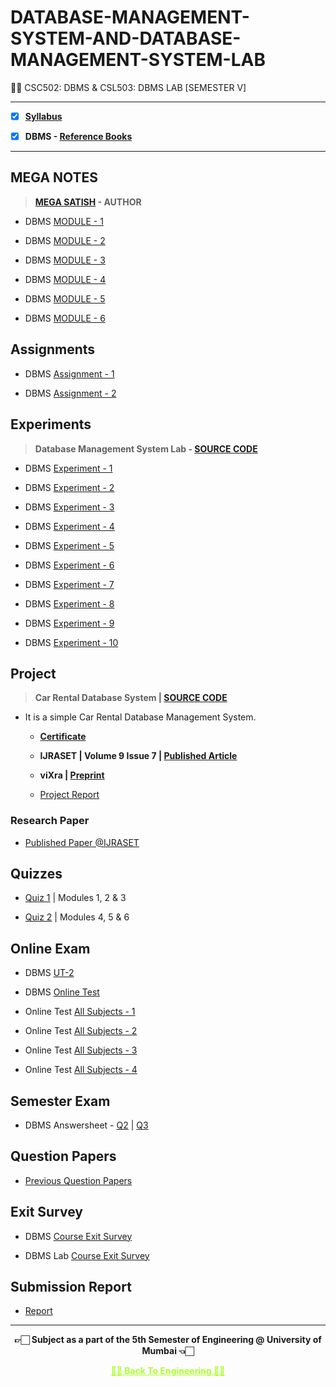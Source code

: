 # DATABASE-MANAGEMENT-SYSTEM-AND-DATABASE-MANAGEMENT-SYSTEM-LAB
 👍🏻 CSC502: DBMS & CSL503: DBMS LAB [SEMESTER V]

---
 
 - [X] **[Syllabus](https://github.com/Amey-Thakur/DATABASE-MANAGEMENT-SYSTEM-AND-DATABASE-MANAGEMENT-SYSTEM-LAB/blob/main/Syllabus/TE%20BE%20Comp%20Engg%20CBCGS%20Syllabus.pdf)**
 
 - [X] **DBMS - [Reference Books](https://github.com/Amey-Thakur/DATABASE-MANAGEMENT-SYSTEM-AND-DATABASE-MANAGEMENT-SYSTEM-LAB/tree/main/Reference%20Books)**

---

## MEGA NOTES
 
 >**[MEGA SATISH](https://github.com/msatmod) - AUTHOR**
 
 - DBMS [MODULE - 1](https://github.com/Amey-Thakur/DATABASE-MANAGEMENT-SYSTEM-AND-DATABASE-MANAGEMENT-SYSTEM-LAB/blob/main/MEGA%20NOTES/Module1_DBMS.pdf)
 
 - DBMS [MODULE - 2](https://github.com/Amey-Thakur/DATABASE-MANAGEMENT-SYSTEM-AND-DATABASE-MANAGEMENT-SYSTEM-LAB/blob/main/MEGA%20NOTES/Module2_DBMS.pdf)
 
 - DBMS [MODULE - 3](https://github.com/Amey-Thakur/DATABASE-MANAGEMENT-SYSTEM-AND-DATABASE-MANAGEMENT-SYSTEM-LAB/blob/main/MEGA%20NOTES/Module3_DBMS.pdf)
 
 - DBMS [MODULE - 4](https://github.com/Amey-Thakur/DATABASE-MANAGEMENT-SYSTEM-AND-DATABASE-MANAGEMENT-SYSTEM-LAB/blob/main/MEGA%20NOTES/Module4_DBMS.pdf)
 
 - DBMS [MODULE - 5](https://github.com/Amey-Thakur/DATABASE-MANAGEMENT-SYSTEM-AND-DATABASE-MANAGEMENT-SYSTEM-LAB/blob/main/MEGA%20NOTES/Module5_DBMS.pdf)
 
 - DBMS [MODULE - 6](https://github.com/Amey-Thakur/DATABASE-MANAGEMENT-SYSTEM-AND-DATABASE-MANAGEMENT-SYSTEM-LAB/blob/main/MEGA%20NOTES/Module6_DBMS.pdf)


## Assignments
 
 - DBMS [Assignment - 1](https://github.com/Amey-Thakur/DATABASE-MANAGEMENT-SYSTEM-AND-DATABASE-MANAGEMENT-SYSTEM-LAB/blob/main/Assignments/Amey_B-50_DBMS_Assignment-1.pdf)
 
 - DBMS [Assignment - 2](https://github.com/Amey-Thakur/DATABASE-MANAGEMENT-SYSTEM-AND-DATABASE-MANAGEMENT-SYSTEM-LAB/blob/main/Assignments/Amey_B-50_DBMS_Assignment-2.pdf)


## Experiments
 
 >**Database Management System Lab - [SOURCE CODE](https://github.com/Amey-Thakur/DATABASE-MANAGEMENT-SYSTEM-AND-DATABASE-MANAGEMENT-SYSTEM-LAB/tree/main/Experiments/Source%20Code)**
 
 - DBMS [Experiment - 1](https://github.com/Amey-Thakur/DATABASE-MANAGEMENT-SYSTEM-AND-DATABASE-MANAGEMENT-SYSTEM-LAB/blob/main/Experiments/Amey_B-50_DBMS_Experiments-1.pdf)
 
 - DBMS [Experiment - 2](https://github.com/Amey-Thakur/DATABASE-MANAGEMENT-SYSTEM-AND-DATABASE-MANAGEMENT-SYSTEM-LAB/blob/main/Experiments/Amey_B-50_DBMS_Experiments-2.pdf)
 
 - DBMS [Experiment - 3](https://github.com/Amey-Thakur/DATABASE-MANAGEMENT-SYSTEM-AND-DATABASE-MANAGEMENT-SYSTEM-LAB/blob/main/Experiments/Amey_B-50_DBMS_Experiments-3.pdf)
 
 - DBMS [Experiment - 4](https://github.com/Amey-Thakur/DATABASE-MANAGEMENT-SYSTEM-AND-DATABASE-MANAGEMENT-SYSTEM-LAB/blob/main/Experiments/Amey_B-50_DBMS_Experiments-4.pdf)
 
 - DBMS [Experiment - 5](https://github.com/Amey-Thakur/DATABASE-MANAGEMENT-SYSTEM-AND-DATABASE-MANAGEMENT-SYSTEM-LAB/blob/main/Experiments/Amey_B-50_DBMS_Experiments-5.pdf)
 
 - DBMS [Experiment - 6](https://github.com/Amey-Thakur/DATABASE-MANAGEMENT-SYSTEM-AND-DATABASE-MANAGEMENT-SYSTEM-LAB/blob/main/Experiments/Amey_B-50_DBMS_Experiments-6.pdf)
 
 - DBMS [Experiment - 7](https://github.com/Amey-Thakur/DATABASE-MANAGEMENT-SYSTEM-AND-DATABASE-MANAGEMENT-SYSTEM-LAB/blob/main/Experiments/Amey_B-50_DBMS_Experiments-7.pdf)
 
 - DBMS [Experiment - 8](https://github.com/Amey-Thakur/DATABASE-MANAGEMENT-SYSTEM-AND-DATABASE-MANAGEMENT-SYSTEM-LAB/blob/main/Experiments/Amey_B-50_DBMS_Experiments-8.pdf)
 
 - DBMS [Experiment - 9](https://github.com/Amey-Thakur/DATABASE-MANAGEMENT-SYSTEM-AND-DATABASE-MANAGEMENT-SYSTEM-LAB/blob/main/Experiments/Amey_B-50_DBMS_Experiments-9.pdf)
 
 - DBMS [Experiment - 10](https://github.com/Amey-Thakur/DATABASE-MANAGEMENT-SYSTEM-AND-DATABASE-MANAGEMENT-SYSTEM-LAB/blob/main/Experiments/Amey_B-50_DBMS_Experiments-10.pdf)


## Project
 
 >**Car Rental Database System | [SOURCE CODE](https://github.com/Amey-Thakur/CAR-RENTAL-SYSTEM)**
 
 - It is a simple Car Rental Database Management System.

   - **[Certificate](https://github.com/Amey-Thakur/ACHIEVEMENTS/blob/main/Research%20Papers/Car%20Rental%20System/IJRASET36339%20-%20Car%20Rental%20System.pdf)** 
 
   - **IJRASET | Volume 9 Issue 7 | [Published Article](https://doi.org/10.22214/ijraset.2021.36339)** 
 
   - **viXra | [Preprint](https://vixra.org/abs/2108.0140)**

   - [Project Report](https://github.com/Amey-Thakur/DATABASE-MANAGEMENT-SYSTEM-AND-DATABASE-MANAGEMENT-SYSTEM-LAB/blob/main/Mini%20Project%20Report/B-42%2C45%2C50%2C51_DBMS_Mini_Project.pdf) 


 ### Research Paper
 
  - [Published Paper @IJRASET](https://doi.org/10.22214/ijraset.2021.36339)


## Quizzes
 
 - [Quiz 1](https://github.com/Amey-Thakur/DATABASE-MANAGEMENT-SYSTEM-AND-DATABASE-MANAGEMENT-SYSTEM-LAB/blob/main/Quizzes/AMEY_B-50%20DBMS%20Quiz%201%20(co1%2Cco2%2Cco3).pdf) | Modules 1, 2 & 3
 
 - [Quiz 2](https://github.com/Amey-Thakur/DATABASE-MANAGEMENT-SYSTEM-AND-DATABASE-MANAGEMENT-SYSTEM-LAB/blob/main/Quizzes/AMEY_B-50%20DBMS%20Quiz%202%20(co4%2Cco5%2Cco6).pdf) | Modules 4, 5 & 6


## Online Exam
 
 - DBMS [UT-2](https://github.com/Amey-Thakur/DATABASE-MANAGEMENT-SYSTEM-AND-DATABASE-MANAGEMENT-SYSTEM-LAB/blob/main/Online%20Exam/DBMS%20UT-2.png)
 
 - DBMS [Online Test](https://github.com/Amey-Thakur/DATABASE-MANAGEMENT-SYSTEM-AND-DATABASE-MANAGEMENT-SYSTEM-LAB/blob/main/Online%20Exam/DBMS_Online_Test.pdf)
 
 - Online Test [All Subjects - 1](https://github.com/Amey-Thakur/DATABASE-MANAGEMENT-SYSTEM-AND-DATABASE-MANAGEMENT-SYSTEM-LAB/blob/main/Online%20Exam/TE_B_Online_Test(All%20Subject)-1.pdf)
 
 - Online Test [All Subjects - 2](https://github.com/Amey-Thakur/DATABASE-MANAGEMENT-SYSTEM-AND-DATABASE-MANAGEMENT-SYSTEM-LAB/blob/main/Online%20Exam/TE_B_Online_Test(All%20Subject)-2.pdf)
 
 - Online Test [All Subjects - 3](https://github.com/Amey-Thakur/DATABASE-MANAGEMENT-SYSTEM-AND-DATABASE-MANAGEMENT-SYSTEM-LAB/blob/main/Online%20Exam/TE_B_Online_Test(All%20Subject)-3.pdf)
 
 - Online Test [All Subjects - 4](https://github.com/Amey-Thakur/DATABASE-MANAGEMENT-SYSTEM-AND-DATABASE-MANAGEMENT-SYSTEM-LAB/blob/main/Online%20Exam/TE_B_Online_Test(All%20Subject)-4.pdf)


## Semester Exam
 
 - DBMS Answersheet - [Q2](https://github.com/Amey-Thakur/DATABASE-MANAGEMENT-SYSTEM-AND-DATABASE-MANAGEMENT-SYSTEM-LAB/blob/main/Semester%20Exam/Q.2_DBMS.pdf) | [Q3](https://github.com/Amey-Thakur/DATABASE-MANAGEMENT-SYSTEM-AND-DATABASE-MANAGEMENT-SYSTEM-LAB/blob/main/Semester%20Exam/Q.3_DBMS.pdf)


## Question Papers
 
 - [Previous Question Papers](https://github.com/Amey-Thakur/DATABASE-MANAGEMENT-SYSTEM-AND-DATABASE-MANAGEMENT-SYSTEM-LAB/tree/main/Question%20Papers)


## Exit Survey
 
 - DBMS [Course Exit Survey](https://github.com/Amey-Thakur/DATABASE-MANAGEMENT-SYSTEM-AND-DATABASE-MANAGEMENT-SYSTEM-LAB/blob/main/Submission%20Report/AMEY_B-50%20DBMS%20_Course%20Exit%20Survey.pdf)
 
 - DBMS Lab [Course Exit Survey](https://github.com/Amey-Thakur/DATABASE-MANAGEMENT-SYSTEM-AND-DATABASE-MANAGEMENT-SYSTEM-LAB/blob/main/Submission%20Report/AMEY_B-50%20DBMSLAB_Course%20Exit%20Survey.pdf)


## Submission Report 
 
 - [Report](https://github.com/Amey-Thakur/DATABASE-MANAGEMENT-SYSTEM/blob/main/Submission%20Report/Amey_B-50_DBMS_Submission_Report.pdf)

---

<p align="center"> <b> 👉🏻 Subject as a part of the 5th Semester of Engineering @ University of Mumbai 👈🏻 <b> </p>
 
<p align="center"><a href='https://github.com/Amey-Thakur/ACHIEVEMENTS#engineering', style='color: greenyellow;'> ✌🏻 Back To Engineering ✌🏻</p>
